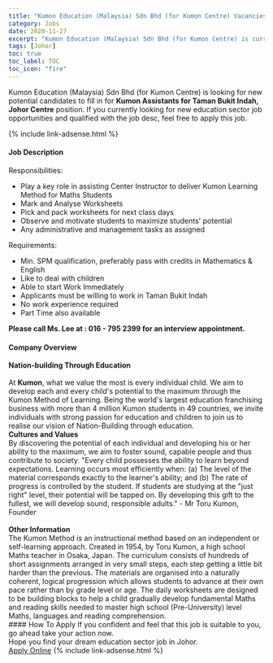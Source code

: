 ```yaml
---
title: "Kumon Education (Malaysia) Sdn Bhd (for Kumon Centre) Vacancies Kumon Assistants for Taman Bukit Indah, Johor Centre" 
category: Jobs 
date: 2020-11-27 
excerpt: "Kumon Education (Malaysia) Sdn Bhd (for Kumon Centre) is currently looking for suitable person to fill in the Kumon Assistants for Taman Bukit Indah, Johor Centre which positioned at Johor" 
tags: [Johor] 
toc: true 
toc_label: TOC 
toc_icon: "fire" 
--- 
```


<p>Kumon Education (Malaysia) Sdn Bhd (for Kumon Centre) is looking for new potential candidates to fill in for <b>Kumon Assistants for Taman Bukit Indah, Johor Centre</b> position. If you currently looking for new education sector job opportunities and qualified with the job desc, feel free to apply this job.
</p>{% include link-adsense.html %} 
 <div><div><div><h4>Job Description</h4></div></div><div><div><span><div><div><div>Responsibilities:</div><ul><li>Play a key role in assisting Center Instructor to deliver Kumon Learning Method for Maths Students</li><li>Mark and Analyse Worksheets</li><li>Pick and pack worksheets for next class days</li><li>Observe and motivate students to maximize students' potential</li><li>Any administrative and management tasks as assigned</li></ul><div>Requirements:</div><ul><li>Min. SPM qualification, preferably pass with credits in Mathematics &amp; English</li><li>Like to deal with children</li><li>Able to start Work Immediately</li><li>Applicants must be willing to work in Taman Bukit Indah</li><li>No work experience required</li><li>Part Time also available</li></ul><div><strong>Please call Ms. Lee at :&#160;</strong><strong>016 - 795 2399</strong><strong>&#160;for an interview appointment.</strong></div></div></div></span></div></div></div> 
<div><div><div><h4>Company Overview</h4></div></div><div><div><span><div><div>
<strong>Nation-building Through Education</strong></div>
<div>
<br>
	At <strong>Kumon</strong>, what we value the most is every individual child. We aim to develop each and every child's potential to the maximum through the Kumon Method of Learning. Being the world's largest education franchising business with more than 4 million Kumon students in 49 countries, we invite individuals with strong passion for education and children to join us to realise our vision of Nation-Building through education.</div>
<div>
<strong>Cultures and Values</strong><br>
	By discovering the potential of each individual and developing his or her ability to the maximum, we aim to foster sound, capable people and thus contribute to society. "Every child possesses the ability to learn beyond expectations. Learning occurs most efficiently when: (a) The level of the material corresponds exactly to the learner's ability; and (b) The rate of progress is controlled by the student. If students are studying at the "just right" level, their potential will be tapped on. By developing this gift to the fullest, we will develop sound, responsible adults." - Mr Toru Kumon, Founder</div>
<div>
<br>
<strong>Other Information</strong><br>
	The Kumon Method is an instructional method based on an independent or self-learning approach. Created in 1954, by Toru Kumon, a high school Maths teacher in Osaka, Japan. The curriculum consists of hundreds of short assignments arranged in very small steps, each step getting a little bit harder than the previous. The materials are organised into a naturally coherent, logical progression which allows students to advance at their own pace rather than by grade level or age. The daily worksheets are designed to be building blocks to help a child gradually develop fundamental Maths and reading skills needed to master high school (Pre-University) level Maths, languages and reading comprehension.</div></div></span></div></div></div> 
#### How To Apply 
If you confident and feel that this job is suitable to you, go ahead take your action now. <br/> 
Hope you find your dream education sector job in Johor. <br/> 
<a href="https://www.jobstreet.com.my/en/job/kumon-assistants-for-taman-bukit-indah-johor-centre-4431392?jobId=jobstreet-my-job-4431392&sectionRank=6&token=0~8414038d-d86e-4b05-8c6b-a1066d420f22&fr=SRP%20View%20In%20New%20Ta" class="btn btn--info" target="_blank" rel="nofollow noopenner">Apply Online</a> 
{% include link-adsense.html %} 
